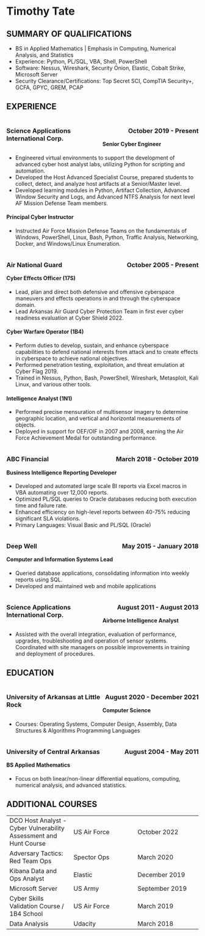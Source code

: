 # Timothy Tate
## SUMMARY OF QUALIFICATIONS
- BS in Applied Mathematics | Emphasis in Computing, Numerical Analysis, and Statistics
- Experience: Python, PL/SQL, VBA, Shell, PowerShell
- Software: Nessus, Wireshark, Security Onion, Elastic, Cobalt Strike, Microsoft Server
- Security Clearance/Certifications: Top Secret SCI, CompTIA Security+, GCFA, GPYC, GREM, PCAP

## EXPERIENCE
<h3 style="float:left; width:50%; text-align:left;">Science Applications International Corp.</h3>
<h3 style="float:right; width:50%; text-align:right;">October 2019 - Present</h3>

#### Senior Cyber Engineer
- Engineered virtual environments to support the development of advanced cyber host analyst labs, utilizing Python for scripting and automation.
- Developed the Host Advanced Specialist Course, prepared students to collect, detect, and analyze host artifacts at a Senior/Master level.
- Developed learning modules in Python, Artifact Collection, Advanced Window Security and Logs, and Advanced NTFS Analysis for next level AF Mission Defense Team members.

#### Principal Cyber Instructor
- Instructed Air Force Mission Defense Teams on the fundamentals of Windows, PowerShell, Linux, Bash, Python, Traffic Analysis, Networking, Docker, and Windows/Linux Enumeration.
 
<h3 style="float:left; width:50%; text-align:left;">Air National Guard</h3>
<h3 style="float:right; width:50%; text-align:right;">October 2005 - Present</h3>

#### Cyber Effects Officer (17S)
- Lead, plan and direct both defensive and offensive cyberspace maneuvers and effects operations in and through the cyberspace domain.
- Lead Arkansas Air Guard Cyber Protection Team in first ever cyber readiness evaluation at Cyber Shield 2022.

#### Cyber Warfare Operator (1B4)
- Perform duties to develop, sustain, and enhance cyberspace capabilities to defend national interests from attack and to create effects in cyberspace to achieve national objectives.
- Performed penetration testing, exploitation, and threat emulation at Cyber Flag 2019.
- Trained in Nessus, Python, Bash, PowerShell, Wireshark, Metasploit, Kali Linux, and various other tools.

#### Intelligence Analyst (1N1)
- Performed precise mensuration of multisensor imagery to determine geographic location, and vertical and horizontal measurements of objects.
- Deployed in support for OEF/OIF in 2007 and 2008, earning the Air Force Achievement Medal for outstanding performance.

<h3 style="float:left; width:50%; text-align:left;">ABC Financial</h3>
<h3 style="float:right; width:50%; text-align:right;">March 2018 - October 2019</h3>

#### Business Intelligence Reporting Developer
- Developed and automated large scale BI reports via Excel macros in VBA automating over 12,000 reports.
- Optimized PL/SQL queries to Oracle databases reducing both execution time and failure rate.
- Enhanced efficiency on high-level reports between 40-75% reducing significant SLA violations.
- Primary Languages: Visual Basic and PL/SQL (Oracle)

<h3 style="float:left; width:50%; text-align:left;">Deep Well</h3>
<h3 style="float:right; width:50%; text-align:right;">May 2015 - January 2018</h3>

#### Computer and Information Systems Lead
- Queried database applications, consolidating information into weekly reports using SQL. 
- Developed and maintained web and mobile applications

<h3 style="float:left; width:50%; text-align:left;">Science Applications International Corp.</h3>
<h3 style="float:right; width:50%; text-align:right;">August 2011 - August 2013</h3>

#### Airborne Intelligence Analyst
- Assisted with the overall integration, evaluation of performance, upgrades, troubleshooting and operation of sensor systems. Coordinated with site managers on possible improvements in training and deployment of procedures.

## EDUCATION

<h3 style="float:left; width:50%; text-align:left;">University of Arkansas at Little Rock</h3>
<h3 style="float:right; width:50%; text-align:right;">August 2020 - December 2021</h3>

#### Computer Science
- Courses: Operating Systems, Computer Design, Assembly, Data Structures & Algorithms Programming Languages

<h3 style="float:left; width:50%; text-align:left;">University of Central Arkansas</h3>
<h3 style="float:right; width:50%; text-align:right;">August 2004 - May 2011</h3>

#### BS Applied Mathematics
- Focus on both linear/non-linear differential equations, computing, numerical analysis, and advanced statistics.

## ADDITIONAL COURSES

<table style="width:100%;">
  <tr>
    <td style="width:33.33%;">DCO Host Analyst - Cyber Vulnerability Assessment and Hunt Course</td>
    <td style="width:33.33%;">US Air Force</td>
    <td style="width:33.33%;">October 2022</td>
  </tr>
  <tr>
    <td style="width:33.33%;">Adversary Tactics: Red Team Ops</td>
    <td style="width:33.33%;">Spector Ops</td>
    <td style="width:33.33%;">March 2020</td>
  </tr>
  <tr>
    <td style="width:33.33%;">Kibana Data and Ops Analyst</td>
    <td style="width:33.33%;">Elastic</td>
    <td style="width:33.33%;">December 2019</td>
  </tr>
  <tr>
    <td style="width:33.33%;">Microsoft Server</td>
    <td style="width:33.33%;">US Army</td>
    <td style="width:33.33%;">September 2019</td>
  </tr>
  <tr>
    <td style="width:33.33%;">Cyber Skills Validation Course / 1B4 School</td>
    <td style="width:33.33%;">US Air Force</td>
    <td style="width:33.33%;">March 2019</td>
  </tr>
  <tr>
    <td style="width:33.33%;">Data Analysis</td>
    <td style="width:33.33%;">Udacity</td>
    <td style="width:33.33%;">March 2018</td>
  </tr>
</table>